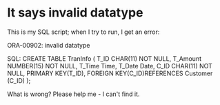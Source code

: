 
# It says invalid datatype

This is my SQL script; when I try to run, I get an error:

ORA-00902: invalid datatype

SQL:
CREATE TABLE TranInfo 
(
    T_ID CHAR(11) NOT NULL, 
    T_Amount NUMBER(15) NOT NULL,
    T_Time Time, 
    T_Date Date, 
    C_ID CHAR(11) NOT NULL,
    PRIMARY KEY(T_ID),
    FOREIGN KEY(C_ID)REFERENCES Customer (C_ID)
);
        

What is wrong? Please help me - I can't find it.

        